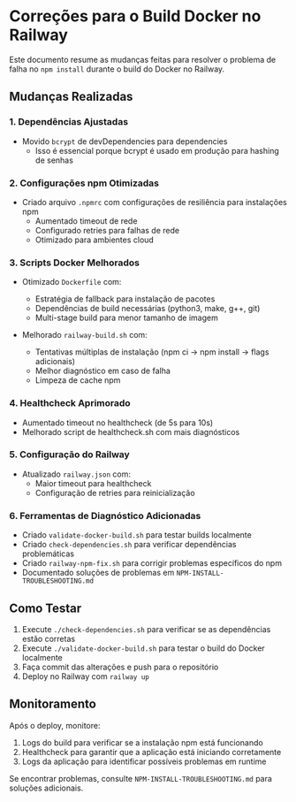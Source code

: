 # Correções para o Build Docker no Railway

Este documento resume as mudanças feitas para resolver o problema de falha no `npm install` durante o build do Docker no Railway.

## Mudanças Realizadas

### 1. Dependências Ajustadas

- Movido `bcrypt` de devDependencies para dependencies
  - Isso é essencial porque bcrypt é usado em produção para hashing de senhas

### 2. Configurações npm Otimizadas

- Criado arquivo `.npmrc` com configurações de resiliência para instalações npm
  - Aumentado timeout de rede
  - Configurado retries para falhas de rede
  - Otimizado para ambientes cloud

### 3. Scripts Docker Melhorados

- Otimizado `Dockerfile` com:
  - Estratégia de fallback para instalação de pacotes
  - Dependências de build necessárias (python3, make, g++, git)
  - Multi-stage build para menor tamanho de imagem

- Melhorado `railway-build.sh` com:
  - Tentativas múltiplas de instalação (npm ci → npm install → flags adicionais)
  - Melhor diagnóstico em caso de falha
  - Limpeza de cache npm

### 4. Healthcheck Aprimorado

- Aumentado timeout no healthcheck (de 5s para 10s)
- Melhorado script de healthcheck.sh com mais diagnósticos

### 5. Configuração do Railway

- Atualizado `railway.json` com:
  - Maior timeout para healthcheck
  - Configuração de retries para reinicialização

### 6. Ferramentas de Diagnóstico Adicionadas

- Criado `validate-docker-build.sh` para testar builds localmente
- Criado `check-dependencies.sh` para verificar dependências problemáticas
- Criado `railway-npm-fix.sh` para corrigir problemas específicos do npm
- Documentado soluções de problemas em `NPM-INSTALL-TROUBLESHOOTING.md`

## Como Testar

1. Execute `./check-dependencies.sh` para verificar se as dependências estão corretas
2. Execute `./validate-docker-build.sh` para testar o build do Docker localmente
3. Faça commit das alterações e push para o repositório
4. Deploy no Railway com `railway up`

## Monitoramento

Após o deploy, monitore:

1. Logs do build para verificar se a instalação npm está funcionando
2. Healthcheck para garantir que a aplicação está iniciando corretamente
3. Logs da aplicação para identificar possíveis problemas em runtime

Se encontrar problemas, consulte `NPM-INSTALL-TROUBLESHOOTING.md` para soluções adicionais.
